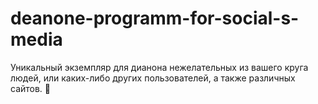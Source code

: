 # deanone-programm-for-social-s-media
Уникальный экземпляр для дианона нежелательных из вашего круга людей, или каких-либо других пользователей, а также различных сайтов. 🤣
